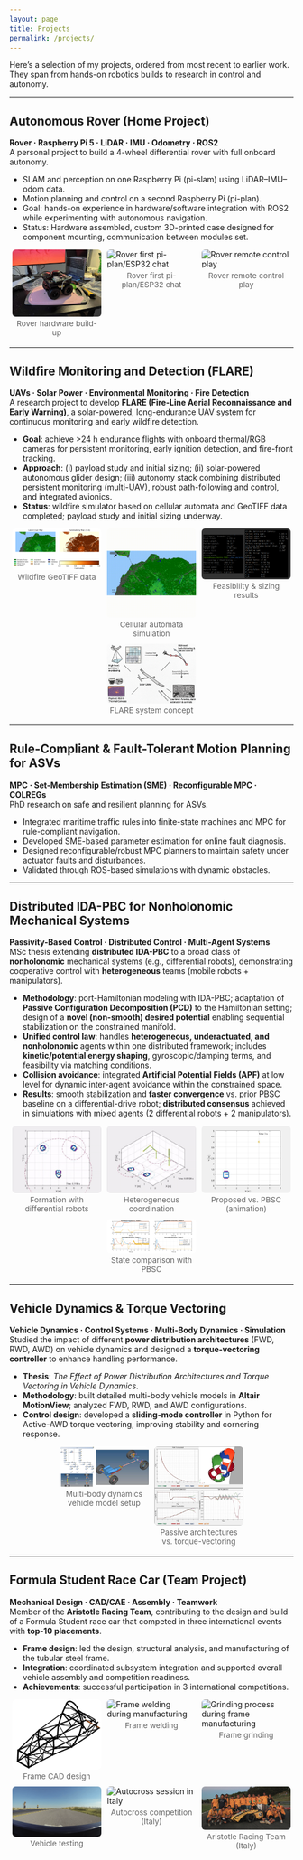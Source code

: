 ```yaml
---
layout: page
title: Projects
permalink: /projects/
---
```


<style>
/* simple, scoped gallery */
.gallery {
  display: flex;
  flex-wrap: wrap;
  gap: 10px;
  justify-content: center;
  margin: 8px 0 18px;
}
.gallery figure {
  flex: 1 1 calc(33.333% - 10px); /* max 3 per row */
  max-width: calc(33.333% - 10px);
  margin: 0;
}
.gallery img {
  width: 100%;
  height: auto;
  display: block;
  border-radius: 6px;
}
.gallery figcaption {
  text-align: center;
  font-size: 0.85rem;
  color: #666;
  margin-top: 4px;
}
/* responsive breakpoints */
@media (max-width: 900px) {
  .gallery figure { flex-basis: calc(50% - 10px); max-width: calc(50% - 10px); } /* 2 per row */
}
@media (max-width: 520px) {
  .gallery figure { flex-basis: 100%; max-width: 100%; } /* 1 per row */
}
.badges span {
  display: inline-block;
  padding: 5px 10px;
  background-color: #f0f0f0;
  color: #007BFF;
  border-radius: 5px;
  font-size: 0.8em;
  margin: 5px 5px 0 0;
}
</style>

Here’s a selection of my projects, ordered from most recent to earlier work.  
They span from hands-on robotics builds to research in control and autonomy.

---

## Autonomous Rover (Home Project)
**Rover · Raspberry Pi 5 · LiDAR · IMU · Odometry · ROS2**  
A personal project to build a 4-wheel differential rover with full onboard autonomy.  
- SLAM and perception on one Raspberry Pi (pi-slam) using LiDAR–IMU–odom data.  
- Motion planning and control on a second Raspberry Pi (pi-plan).  
- Goal: hands-on experience in hardware/software integration with ROS2 while experimenting with autonomous navigation.
- Status: Hardware assembled, custom 3D-printed case designed for component mounting, communication between modules set.

<div class="gallery">
  <figure>
    <img src="/assets/img/rover_01.jpeg" alt="Rover hardware build-up">
    <figcaption>Rover hardware build-up</figcaption>
  </figure>
  <figure>
    <img src="/assets/img/rover_02.gif" alt="Rover first pi-plan/ESP32 chat">
    <figcaption>Rover first pi-plan/ESP32 chat</figcaption>
  </figure>
  <figure>
    <img src="/assets/img/rover_03.gif" alt="Rover remote control play">
    <figcaption>Rover remote control play</figcaption>
  </figure>
</div>

---

## Wildfire Monitoring and Detection (FLARE)  
**UAVs · Solar Power · Environmental Monitoring · Fire Detection**  
A research project to develop **FLARE (Fire-Line Aerial Reconnaissance and Early Warning)**, a solar-powered, long-endurance UAV system for continuous monitoring and early wildfire detection.  
- **Goal**: achieve >24 h endurance flights with onboard thermal/RGB cameras for persistent monitoring, early ignition detection, and fire-front tracking.  
- **Approach**: (i) payload study and initial sizing; (ii) solar-powered autonomous glider design; (iii) autonomy stack combining distributed persistent monitoring (multi-UAV), robust path-following and control, and integrated avionics.  
- **Status**: wildfire simulator based on cellular automata and GeoTIFF data completed; payload study and initial sizing underway.  

<div class="gallery">
  <figure>
    <img src="/assets/img/fire_01.png" alt="Wildfire GeoTIFF data">
    <figcaption>Wildfire GeoTIFF data</figcaption>
  </figure>
  <figure>
    <img src="/assets/img/fire_02.gif" alt="Wildfire cellular automata simulation">
    <figcaption>Cellular automata simulation</figcaption>
  </figure>
  <figure>
    <img src="/assets/img/fire_03.png" alt="Feasibility study and sizing results">
    <figcaption>Feasibility & sizing results</figcaption>
  </figure>
  <figure>
    <img src="/assets/img/fire_04.png" alt="FLARE concept scheme">
    <figcaption>FLARE system concept</figcaption>
  </figure>
</div>


---

## Rule-Compliant & Fault-Tolerant Motion Planning for ASVs
**MPC · Set-Membership Estimation (SME) · Reconfigurable MPC · COLREGs**  
PhD research on safe and resilient planning for ASVs.  
- Integrated maritime traffic rules into finite-state machines and MPC for rule-compliant navigation.  
- Developed SME-based parameter estimation for online fault diagnosis.  
- Designed reconfigurable/robust MPC planners to maintain safety under actuator faults and disturbances.  
- Validated through ROS-based simulations with dynamic obstacles.

<!-- <div class="gallery">
  <figure>
    <img src="/assets/img/idapbc_01.gif" alt="Differential robots reach desired formation">
    <figcaption>Differential robots reach desired formation</figcaption>
  </figure>
  <figure>
    <img src="/assets/img/asv_fault_01.gif" alt="Fault-tolerant control under actuator loss">
    <figcaption>Fault-tolerant MPC</figcaption>
  </figure>
  <figure>
    <img src="/assets/img/asv_sim_01.png" alt="Simulation setup with dynamic obstacles">
    <figcaption>ROS-based sim</figcaption>
  </figure>
  <figure>
    <img src="/assets/img/asv_sim_01.png" alt="Simulation setup with dynamic obstacles">
    <figcaption>ROS-based sim</figcaption>
  </figure>
</div> -->

---

## Distributed IDA-PBC for Nonholonomic Mechanical Systems  
**Passivity-Based Control · Distributed Control · Multi-Agent Systems**  
MSc thesis extending **distributed IDA-PBC** to a broad class of **nonholonomic** mechanical systems (e.g., differential robots), demonstrating cooperative control with **heterogeneous** teams (mobile robots + manipulators).

- **Methodology**: port-Hamiltonian modeling with IDA-PBC; adaptation of **Passive Configuration Decomposition (PCD)** to the Hamiltonian setting; design of a **novel (non-smooth) desired potential** enabling sequential stabilization on the constrained manifold.
- **Unified control law**: handles **heterogeneous, underactuated, and nonholonomic** agents within one distributed framework; includes **kinetic/potential energy shaping**, gyroscopic/damping terms, and feasibility via matching conditions.
- **Collision avoidance**: integrated **Artificial Potential Fields (APF)** at low level for dynamic inter-agent avoidance within the constrained space.
- **Results**: smooth stabilization and **faster convergence** vs. prior PBSC baseline on a differential-drive robot; **distributed consensus** achieved in simulations with mixed agents (2 differential robots + 2 manipulators).

<div class="gallery">
  <figure>
    <img src="/assets/img/idapbc_01.gif" alt="Differential-drive robots forming target configuration">
    <figcaption>Formation with differential robots</figcaption>
  </figure>
  <figure>
    <img src="/assets/img/idapbc_02.gif" alt="Coordinated motion: manipulators and differential robots">
    <figcaption>Heterogeneous coordination</figcaption>
  </figure>
  <figure>
    <img src="/assets/img/idapbc_03.gif" alt="Trajectory comparison: proposed vs PBSC (animation)">
    <figcaption>Proposed vs. PBSC (animation)</figcaption>
  </figure>
  <figure>
    <img src="/assets/img/idapbc_04.png" alt="State traces comparing proposed controller with PBSC">
    <figcaption>State comparison with PBSC</figcaption>
  </figure>
</div>

---
## Vehicle Dynamics & Torque Vectoring  
**Vehicle Dynamics · Control Systems · Multi-Body Dynamics · Simulation**  
Studied the impact of different **power distribution architectures** (FWD, RWD, AWD) on vehicle dynamics and designed a **torque-vectoring controller** to enhance handling performance.  
- **Thesis**: *The Effect of Power Distribution Architectures and Torque Vectoring in Vehicle Dynamics*.  
- **Methodology**: built detailed multi-body vehicle models in **Altair MotionView**; analyzed FWD, RWD, and AWD configurations.  
- **Control design**: developed a **sliding-mode controller** in Python for Active-AWD torque vectoring, improving stability and cornering response.  

<div class="gallery">
  <figure>
    <img src="/assets/img/auth_01.png" alt="Vehicle model setup in MBD environment">
    <figcaption>Multi-body dynamics vehicle model setup</figcaption>
  </figure>
  <figure>
    <img src="/assets/img/auth_02.png" alt="Comparison across passive architectures and with torque vectoring design">
    <figcaption>Passive architectures vs. torque-vectoring </figcaption>
  </figure>
</div>


---

## Formula Student Race Car (Team Project)  
**Mechanical Design · CAD/CAE · Assembly · Teamwork**  
Member of the **Aristotle Racing Team**, contributing to the design and build of a Formula Student race car that competed in three international events with **top-10 placements**.  
- **Frame design**: led the design, structural analysis, and manufacturing of the tubular steel frame.  
- **Integration**: coordinated subsystem integration and supported overall vehicle assembly and competition readiness.  
- **Achievements**: successful participation in 3 international competitions.  

<div class="gallery">
  <figure>
    <img src="/assets/img/art_01.png" alt="Tubular frame CAD">
    <figcaption>Frame CAD design</figcaption>
  </figure>
  <figure>
    <img src="/assets/img/art_02.jpg" alt="Frame welding during manufacturing">
    <figcaption>Frame welding</figcaption>
  </figure>
  <figure>
    <img src="/assets/img/art_03.jpg" alt="Grinding process during frame manufacturing">
    <figcaption>Frame grinding</figcaption>
  </figure>
  <figure>
    <img src="/assets/img/art_04.gif" alt="Vehicle testing session">
    <figcaption>Vehicle testing</figcaption>
  </figure>
  <figure>
    <img src="/assets/img/art_05.gif" alt="Autocross session in Italy">
    <figcaption>Autocross competition (Italy)</figcaption>
  </figure>
  <figure>
    <img src="/assets/img/art_06.png" alt="Aristotle Racing Team in Italy">
    <figcaption>Aristotle Racing Team (Italy)</figcaption>
  </figure>
</div>
